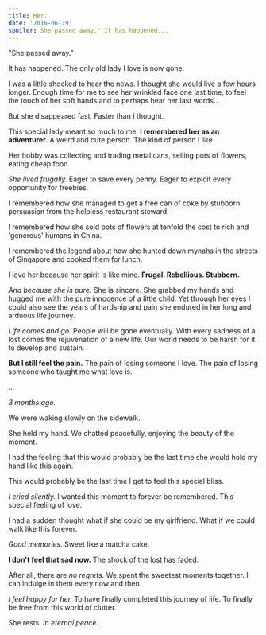 ```yaml
---
title: Her.
date: '2016-06-19'
spoiler: She passed away." It has happened...
---
```


"She passed away."

It has happened. The only old lady I love is now gone.

I was a little shocked to hear the news. I thought she would live a few hours longer. Enough time for me to see her wrinkled face one last time, to feel the touch of her soft hands and to perhaps hear her last words...

But she disappeared fast. Faster than I thought.

This special lady meant so much to me.
**I remembered her as an adventurer.** A weird and cute person. The kind of person I like.

Her hobby was collecting and trading metal cans, selling pots of flowers, eating cheap food.

*She lived frugally.* Eager to save every penny. Eager to exploit every opportunity for freebies.

I remembered how she managed to get a free can of coke by stubborn persuasion from the helpless restaurant steward.

I remembered how she sold pots of flowers at tenfold the cost to rich and 'generous' humans in China.

I remembered the legend about how she hunted down mynahs in the streets of Singapore and cooked them for lunch.

I love her because her spirit is like mine. **Frugal. Rebellious. Stubborn.**

*And because she is pure.* She is sincere. She grabbed my hands and hugged me with the pure innocence of a little child. Yet through her eyes I could also see the years of hardship and pain she endured in her long and arduous life journey.

*Life comes and go.* People will be gone eventually. With every sadness of a lost comes the rejuvenation of a new life. Our world needs to be harsh for it to develop and sustain.

**But I still feel the pain.** The pain of losing someone I love. The pain of losing someone who taught me what love is.

...

*3 months ago.*

We were waking slowly on the sidewalk.

She held my hand. We chatted peacefully, enjoying the beauty of the moment.

I had the feeling that this would probably be the last time she would hold my hand like this again.

This would probably be the last time I get to feel this special bliss.

*I cried silently.* I wanted this moment to forever be remembered. This special feeling of love.

I had a sudden thought what if she could be my girlfriend. What if we could walk like this forever.

*Good memories.* Sweet like a matcha cake.

**I don't feel that sad now.** The shock of the lost has faded.

After all, there are *no regrets.* We spent the sweetest moments together. I can indulge in them every now and then.

*I feel happy for her.* To have finally completed this journey of life. To finally be free from this world of clutter.

She rests. *In eternal peace.*